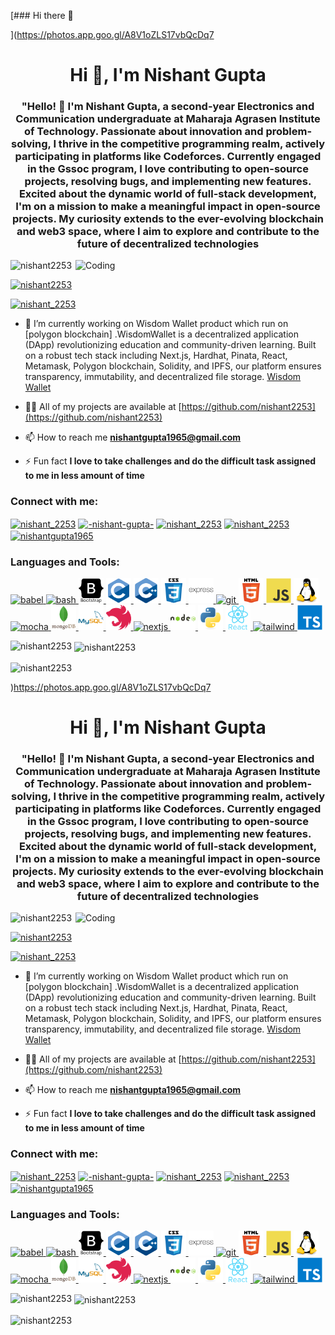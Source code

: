 [### Hi there 👋

<!--
**nishant2253/nishant2253** is a ✨ _special_ ✨ repository because its `README.md` (this file) appears on your GitHub profile.

Here are some ideas to get you started:

- 🔭 I’m currently working on ...
- 🌱 I’m currently learning ...
- 👯 I’m looking to collaborate on ...
- 🤔 I’m looking for help with ...
- 💬 Ask me about ...
- 📫 How to reach me: ...
- 😄 Pronouns: ...
- ⚡ Fun fact: ...
-->
](https://photos.app.goo.gl/A8V1oZLS17vbQcDq7
<h1 align="center">Hi 👋, I'm Nishant Gupta</h1>
<h3 align="center">"Hello! 👋 I'm Nishant Gupta, a second-year Electronics and Communication undergraduate at Maharaja Agrasen Institute of Technology. Passionate about innovation and problem-solving, I thrive in the competitive programming realm, actively participating in platforms like Codeforces. Currently engaged in the Gssoc program, I love contributing to open-source projects, resolving bugs, and implementing new features. Excited about the dynamic world of full-stack development, I'm on a mission to make a meaningful impact in open-source projects. My curiosity extends to the ever-evolving blockchain and web3 space, where I aim to explore and contribute to the future of decentralized technologies</h3>
<img align="right" alt="Coding" width="400" src="https://media.tenor.com/rePDfDWO3XoAAAAd/hacking.gif">

<p align="left"> <img src="https://komarev.com/ghpvc/?username=nishant2253&label=Profile%20views&color=0e75b6&style=flat" alt="nishant2253" /> </p>

<p align="left"> <a href="https://github.com/ryo-ma/github-profile-trophy"><img src="https://github-profile-trophy.vercel.app/?username=nishant2253" alt="nishant2253" /></a> </p>

<p align="left"> <a href="https://twitter.com/nishant_2253" target="blank"><img src="https://img.shields.io/twitter/follow/nishant_2253?logo=twitter&style=for-the-badge" alt="nishant_2253" /></a> </p>

- 🔭 I’m currently working on Wisdom Wallet product which run on [polygon blockchain] .WisdomWallet is a decentralized application (DApp) revolutionizing education and community-driven learning. Built on a robust tech stack including Next.js, Hardhat, Pinata, React, Metamask, Polygon blockchain, Solidity, and IPFS, our platform ensures transparency, immutability, and decentralized file storage. [Wisdom Wallet](https://wisdom-wallet-dapp.vercel.app/)

- 👨‍💻 All of my projects are available at [https://github.com/nishant2253](https://github.com/nishant2253)

- 📫 How to reach me **nishantgupta1965@gmail.com**

- ⚡ Fun fact **I love to take challenges and do the difficult task assigned to me in less amount of time**

<h3 align="left">Connect with me:</h3>
<p align="left">
<a href="https://twitter.com/nishant_2253" target="blank"><img align="center" src="https://raw.githubusercontent.com/rahuldkjain/github-profile-readme-generator/master/src/images/icons/Social/twitter.svg" alt="nishant_2253" height="30" width="40" /></a>
<a href="https://linkedin.com/in/-nishant-gupta-" target="blank"><img align="center" src="https://raw.githubusercontent.com/rahuldkjain/github-profile-readme-generator/master/src/images/icons/Social/linked-in-alt.svg" alt="-nishant-gupta-" height="30" width="40" /></a>
<a href="https://instagram.com/nishant_2253" target="blank"><img align="center" src="https://raw.githubusercontent.com/rahuldkjain/github-profile-readme-generator/master/src/images/icons/Social/instagram.svg" alt="nishant_2253" height="30" width="40" /></a>
<a href="https://codeforces.com/profile/nishant_2253" target="blank"><img align="center" src="https://raw.githubusercontent.com/rahuldkjain/github-profile-readme-generator/master/src/images/icons/Social/codeforces.svg" alt="nishant_2253" height="30" width="40" /></a>
<a href="https://www.leetcode.com/nishantgupta1965" target="blank"><img align="center" src="https://raw.githubusercontent.com/rahuldkjain/github-profile-readme-generator/master/src/images/icons/Social/leet-code.svg" alt="nishantgupta1965" height="30" width="40" /></a>
</p>

<h3 align="left">Languages and Tools:</h3>
<p align="left"> <a href="https://babeljs.io/" target="_blank" rel="noreferrer"> <img src="https://www.vectorlogo.zone/logos/babeljs/babeljs-icon.svg" alt="babel" width="40" height="40"/> </a> <a href="https://www.gnu.org/software/bash/" target="_blank" rel="noreferrer"> <img src="https://www.vectorlogo.zone/logos/gnu_bash/gnu_bash-icon.svg" alt="bash" width="40" height="40"/> </a> <a href="https://getbootstrap.com" target="_blank" rel="noreferrer"> <img src="https://raw.githubusercontent.com/devicons/devicon/master/icons/bootstrap/bootstrap-plain-wordmark.svg" alt="bootstrap" width="40" height="40"/> </a> <a href="https://www.cprogramming.com/" target="_blank" rel="noreferrer"> <img src="https://raw.githubusercontent.com/devicons/devicon/master/icons/c/c-original.svg" alt="c" width="40" height="40"/> </a> <a href="https://www.w3schools.com/cpp/" target="_blank" rel="noreferrer"> <img src="https://raw.githubusercontent.com/devicons/devicon/master/icons/cplusplus/cplusplus-original.svg" alt="cplusplus" width="40" height="40"/> </a> <a href="https://www.w3schools.com/css/" target="_blank" rel="noreferrer"> <img src="https://raw.githubusercontent.com/devicons/devicon/master/icons/css3/css3-original-wordmark.svg" alt="css3" width="40" height="40"/> </a> <a href="https://expressjs.com" target="_blank" rel="noreferrer"> <img src="https://raw.githubusercontent.com/devicons/devicon/master/icons/express/express-original-wordmark.svg" alt="express" width="40" height="40"/> </a> <a href="https://git-scm.com/" target="_blank" rel="noreferrer"> <img src="https://www.vectorlogo.zone/logos/git-scm/git-scm-icon.svg" alt="git" width="40" height="40"/> </a> <a href="https://www.w3.org/html/" target="_blank" rel="noreferrer"> <img src="https://raw.githubusercontent.com/devicons/devicon/master/icons/html5/html5-original-wordmark.svg" alt="html5" width="40" height="40"/> </a> <a href="https://developer.mozilla.org/en-US/docs/Web/JavaScript" target="_blank" rel="noreferrer"> <img src="https://raw.githubusercontent.com/devicons/devicon/master/icons/javascript/javascript-original.svg" alt="javascript" width="40" height="40"/> </a> <a href="https://www.linux.org/" target="_blank" rel="noreferrer"> <img src="https://raw.githubusercontent.com/devicons/devicon/master/icons/linux/linux-original.svg" alt="linux" width="40" height="40"/> </a> <a href="https://mochajs.org" target="_blank" rel="noreferrer"> <img src="https://www.vectorlogo.zone/logos/mochajs/mochajs-icon.svg" alt="mocha" width="40" height="40"/> </a> <a href="https://www.mongodb.com/" target="_blank" rel="noreferrer"> <img src="https://raw.githubusercontent.com/devicons/devicon/master/icons/mongodb/mongodb-original-wordmark.svg" alt="mongodb" width="40" height="40"/> </a> <a href="https://www.mysql.com/" target="_blank" rel="noreferrer"> <img src="https://raw.githubusercontent.com/devicons/devicon/master/icons/mysql/mysql-original-wordmark.svg" alt="mysql" width="40" height="40"/> </a> <a href="https://nestjs.com/" target="_blank" rel="noreferrer"> <img src="https://raw.githubusercontent.com/devicons/devicon/master/icons/nestjs/nestjs-plain.svg" alt="nestjs" width="40" height="40"/> </a> <a href="https://nextjs.org/" target="_blank" rel="noreferrer"> <img src="https://cdn.worldvectorlogo.com/logos/nextjs-2.svg" alt="nextjs" width="40" height="40"/> </a> <a href="https://nodejs.org" target="_blank" rel="noreferrer"> <img src="https://raw.githubusercontent.com/devicons/devicon/master/icons/nodejs/nodejs-original-wordmark.svg" alt="nodejs" width="40" height="40"/> </a> <a href="https://www.python.org" target="_blank" rel="noreferrer"> <img src="https://raw.githubusercontent.com/devicons/devicon/master/icons/python/python-original.svg" alt="python" width="40" height="40"/> </a> <a href="https://reactjs.org/" target="_blank" rel="noreferrer"> <img src="https://raw.githubusercontent.com/devicons/devicon/master/icons/react/react-original-wordmark.svg" alt="react" width="40" height="40"/> </a> <a href="https://tailwindcss.com/" target="_blank" rel="noreferrer"> <img src="https://www.vectorlogo.zone/logos/tailwindcss/tailwindcss-icon.svg" alt="tailwind" width="40" height="40"/> </a> <a href="https://www.typescriptlang.org/" target="_blank" rel="noreferrer"> <img src="https://raw.githubusercontent.com/devicons/devicon/master/icons/typescript/typescript-original.svg" alt="typescript" width="40" height="40"/> </a> </p>

<p><img align="left" src="https://github-readme-stats.vercel.app/api/top-langs?username=nishant2253&show_icons=true&locale=en&layout=compact" alt="nishant2253" /></p>

<p>&nbsp;<img align="center" src="https://github-readme-stats.vercel.app/api?username=nishant2253&show_icons=true&locale=en" alt="nishant2253" /></p>

<p><img align="center" src="https://github-readme-streak-stats.herokuapp.com/?user=nishant2253&" alt="nishant2253" /></p>

)https://photos.app.goo.gl/A8V1oZLS17vbQcDq7
<h1 align="center">Hi 👋, I'm Nishant Gupta</h1>
<h3 align="center">"Hello! 👋 I'm Nishant Gupta, a second-year Electronics and Communication undergraduate at Maharaja Agrasen Institute of Technology. Passionate about innovation and problem-solving, I thrive in the competitive programming realm, actively participating in platforms like Codeforces. Currently engaged in the Gssoc program, I love contributing to open-source projects, resolving bugs, and implementing new features. Excited about the dynamic world of full-stack development, I'm on a mission to make a meaningful impact in open-source projects. My curiosity extends to the ever-evolving blockchain and web3 space, where I aim to explore and contribute to the future of decentralized technologies</h3>
<img align="right" alt="Coding" width="400" src="https://media.tenor.com/rePDfDWO3XoAAAAd/hacking.gif">

<p align="left"> <img src="https://komarev.com/ghpvc/?username=nishant2253&label=Profile%20views&color=0e75b6&style=flat" alt="nishant2253" /> </p>

<p align="left"> <a href="https://github.com/ryo-ma/github-profile-trophy"><img src="https://github-profile-trophy.vercel.app/?username=nishant2253" alt="nishant2253" /></a> </p>

<p align="left"> <a href="https://twitter.com/nishant_2253" target="blank"><img src="https://img.shields.io/twitter/follow/nishant_2253?logo=twitter&style=for-the-badge" alt="nishant_2253" /></a> </p>

- 🔭 I’m currently working on Wisdom Wallet product which run on [polygon blockchain] .WisdomWallet is a decentralized application (DApp) revolutionizing education and community-driven learning. Built on a robust tech stack including Next.js, Hardhat, Pinata, React, Metamask, Polygon blockchain, Solidity, and IPFS, our platform ensures transparency, immutability, and decentralized file storage. [Wisdom Wallet](https://wisdom-wallet-dapp.vercel.app/)

- 👨‍💻 All of my projects are available at [https://github.com/nishant2253](https://github.com/nishant2253)

- 📫 How to reach me **nishantgupta1965@gmail.com**

- ⚡ Fun fact **I love to take challenges and do the difficult task assigned to me in less amount of time**

<h3 align="left">Connect with me:</h3>
<p align="left">
<a href="https://twitter.com/nishant_2253" target="blank"><img align="center" src="https://raw.githubusercontent.com/rahuldkjain/github-profile-readme-generator/master/src/images/icons/Social/twitter.svg" alt="nishant_2253" height="30" width="40" /></a>
<a href="https://linkedin.com/in/-nishant-gupta-" target="blank"><img align="center" src="https://raw.githubusercontent.com/rahuldkjain/github-profile-readme-generator/master/src/images/icons/Social/linked-in-alt.svg" alt="-nishant-gupta-" height="30" width="40" /></a>
<a href="https://instagram.com/nishant_2253" target="blank"><img align="center" src="https://raw.githubusercontent.com/rahuldkjain/github-profile-readme-generator/master/src/images/icons/Social/instagram.svg" alt="nishant_2253" height="30" width="40" /></a>
<a href="https://codeforces.com/profile/nishant_2253" target="blank"><img align="center" src="https://raw.githubusercontent.com/rahuldkjain/github-profile-readme-generator/master/src/images/icons/Social/codeforces.svg" alt="nishant_2253" height="30" width="40" /></a>
<a href="https://www.leetcode.com/nishantgupta1965" target="blank"><img align="center" src="https://raw.githubusercontent.com/rahuldkjain/github-profile-readme-generator/master/src/images/icons/Social/leet-code.svg" alt="nishantgupta1965" height="30" width="40" /></a>
</p>

<h3 align="left">Languages and Tools:</h3>
<p align="left"> <a href="https://babeljs.io/" target="_blank" rel="noreferrer"> <img src="https://www.vectorlogo.zone/logos/babeljs/babeljs-icon.svg" alt="babel" width="40" height="40"/> </a> <a href="https://www.gnu.org/software/bash/" target="_blank" rel="noreferrer"> <img src="https://www.vectorlogo.zone/logos/gnu_bash/gnu_bash-icon.svg" alt="bash" width="40" height="40"/> </a> <a href="https://getbootstrap.com" target="_blank" rel="noreferrer"> <img src="https://raw.githubusercontent.com/devicons/devicon/master/icons/bootstrap/bootstrap-plain-wordmark.svg" alt="bootstrap" width="40" height="40"/> </a> <a href="https://www.cprogramming.com/" target="_blank" rel="noreferrer"> <img src="https://raw.githubusercontent.com/devicons/devicon/master/icons/c/c-original.svg" alt="c" width="40" height="40"/> </a> <a href="https://www.w3schools.com/cpp/" target="_blank" rel="noreferrer"> <img src="https://raw.githubusercontent.com/devicons/devicon/master/icons/cplusplus/cplusplus-original.svg" alt="cplusplus" width="40" height="40"/> </a> <a href="https://www.w3schools.com/css/" target="_blank" rel="noreferrer"> <img src="https://raw.githubusercontent.com/devicons/devicon/master/icons/css3/css3-original-wordmark.svg" alt="css3" width="40" height="40"/> </a> <a href="https://expressjs.com" target="_blank" rel="noreferrer"> <img src="https://raw.githubusercontent.com/devicons/devicon/master/icons/express/express-original-wordmark.svg" alt="express" width="40" height="40"/> </a> <a href="https://git-scm.com/" target="_blank" rel="noreferrer"> <img src="https://www.vectorlogo.zone/logos/git-scm/git-scm-icon.svg" alt="git" width="40" height="40"/> </a> <a href="https://www.w3.org/html/" target="_blank" rel="noreferrer"> <img src="https://raw.githubusercontent.com/devicons/devicon/master/icons/html5/html5-original-wordmark.svg" alt="html5" width="40" height="40"/> </a> <a href="https://developer.mozilla.org/en-US/docs/Web/JavaScript" target="_blank" rel="noreferrer"> <img src="https://raw.githubusercontent.com/devicons/devicon/master/icons/javascript/javascript-original.svg" alt="javascript" width="40" height="40"/> </a> <a href="https://www.linux.org/" target="_blank" rel="noreferrer"> <img src="https://raw.githubusercontent.com/devicons/devicon/master/icons/linux/linux-original.svg" alt="linux" width="40" height="40"/> </a> <a href="https://mochajs.org" target="_blank" rel="noreferrer"> <img src="https://www.vectorlogo.zone/logos/mochajs/mochajs-icon.svg" alt="mocha" width="40" height="40"/> </a> <a href="https://www.mongodb.com/" target="_blank" rel="noreferrer"> <img src="https://raw.githubusercontent.com/devicons/devicon/master/icons/mongodb/mongodb-original-wordmark.svg" alt="mongodb" width="40" height="40"/> </a> <a href="https://www.mysql.com/" target="_blank" rel="noreferrer"> <img src="https://raw.githubusercontent.com/devicons/devicon/master/icons/mysql/mysql-original-wordmark.svg" alt="mysql" width="40" height="40"/> </a> <a href="https://nestjs.com/" target="_blank" rel="noreferrer"> <img src="https://raw.githubusercontent.com/devicons/devicon/master/icons/nestjs/nestjs-plain.svg" alt="nestjs" width="40" height="40"/> </a> <a href="https://nextjs.org/" target="_blank" rel="noreferrer"> <img src="https://cdn.worldvectorlogo.com/logos/nextjs-2.svg" alt="nextjs" width="40" height="40"/> </a> <a href="https://nodejs.org" target="_blank" rel="noreferrer"> <img src="https://raw.githubusercontent.com/devicons/devicon/master/icons/nodejs/nodejs-original-wordmark.svg" alt="nodejs" width="40" height="40"/> </a> <a href="https://www.python.org" target="_blank" rel="noreferrer"> <img src="https://raw.githubusercontent.com/devicons/devicon/master/icons/python/python-original.svg" alt="python" width="40" height="40"/> </a> <a href="https://reactjs.org/" target="_blank" rel="noreferrer"> <img src="https://raw.githubusercontent.com/devicons/devicon/master/icons/react/react-original-wordmark.svg" alt="react" width="40" height="40"/> </a> <a href="https://tailwindcss.com/" target="_blank" rel="noreferrer"> <img src="https://www.vectorlogo.zone/logos/tailwindcss/tailwindcss-icon.svg" alt="tailwind" width="40" height="40"/> </a> <a href="https://www.typescriptlang.org/" target="_blank" rel="noreferrer"> <img src="https://raw.githubusercontent.com/devicons/devicon/master/icons/typescript/typescript-original.svg" alt="typescript" width="40" height="40"/> </a> </p>

<p><img align="left" src="https://github-readme-stats.vercel.app/api/top-langs?username=nishant2253&show_icons=true&locale=en&layout=compact" alt="nishant2253" /></p>

<p>&nbsp;<img align="center" src="https://github-readme-stats.vercel.app/api?username=nishant2253&show_icons=true&locale=en" alt="nishant2253" /></p>

<p><img align="center" src="https://github-readme-streak-stats.herokuapp.com/?user=nishant2253&" alt="nishant2253" /></p>

